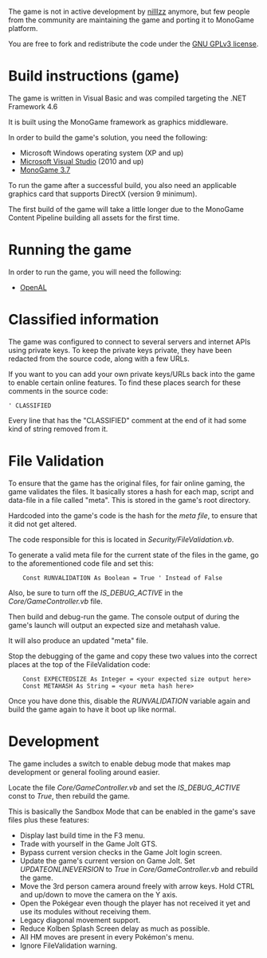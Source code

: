 The game is not in active development by [nilllzz](https://github.com/nilllzz) anymore, but few people from the community are maintaining the game and porting it to MonoGame platform. 

You are free to fork and redistribute the code under the [GNU GPLv3 license](http://choosealicense.com/licenses/gpl-3.0/).

# Build instructions (game)

The game is written in Visual Basic and was compiled targeting the .NET Framework 4.6

It is built using the MonoGame framework as graphics middleware.

In order to build the game's solution, you need the following:
* Microsoft Windows operating system (XP and up)
* [Microsoft Visual Studio](https://www.visualstudio.com/) (2010 and up)
* [MonoGame 3.7](http://www.monogame.net/downloads/)

To run the game after a successful build, you also need an applicable graphics card that supports DirectX (version 9 minimum).

The first build of the game will take a little longer due to the MonoGame Content Pipeline building all assets for the first time.

# Running the game

In order to run the game, you will need the following:
* [OpenAL](https://www.openal.org/downloads/oalinst.zip)

# Classified information

The game was configured to connect to several servers and internet APIs using private keys.
To keep the private keys private, they have been redacted from the source code, along with a few URLs.

If you want to you can add your own private keys/URLs back into the game to enable certain online features. To find these places search for these comments in the source code:

    ' CLASSIFIED

Every line that has the "CLASSIFIED" comment at the end of it had some kind of string removed from it.

# File Validation

To ensure that the game has the original files, for fair online gaming, the game validates the files. It basically stores a hash for each map, script and data-file in a file called "meta". This is stored in the game's root directory.

Hardcoded into the game's code is the hash for the *meta file*, to ensure that it did not get altered.

The code responsible for this is located in *Security/FileValidation.vb*.

To generate a valid meta file for the current state of the files in the game, go to the aforementioned code file and set this:

        Const RUNVALIDATION As Boolean = True ' Instead of False

Also, be sure to turn off the *IS_DEBUG_ACTIVE* in the *Core/GameController.vb* file.

Then build and debug-run the game. The console output of during the game's launch will output an expected size and metahash value.

It will also produce an updated "meta" file.

Stop the debugging of the game and copy these two values into the correct places at the top of the FileValidation code:

        Const EXPECTEDSIZE As Integer = <your expected size output here>
        Const METAHASH As String = <your meta hash here>

Once you have done this, disable the *RUNVALIDATION* variable again and build the game again to have it boot up like normal.

# Development

The game includes a switch to enable debug mode that makes map development or general fooling around easier.

Locate the file *Core/GameController.vb* and set the *IS_DEBUG_ACTIVE* const to *True*, then rebuild the game.

This is basically the Sandbox Mode that can be enabled in the game's save files plus these features:

* Display last build time in the F3 menu.
* Trade with yourself in the Game Jolt GTS.
* Bypass current version checks in the Game Jolt login screen.
* Update the game's current version on Game Jolt. Set *UPDATEONLINEVERSION* to *True* in *Core/GameController.vb* and rebuild the game.
* Move the 3rd person camera around freely with arrow keys. Hold CTRL and up/down to move the camera on the Y axis.
* Open the Pokégear even though the player has not received it yet and use its modules without receiving them.
* Legacy diagonal movement support.
* Reduce Kolben Splash Screen delay as much as possible.
* All HM moves are present in every Pokémon's menu.
* Ignore FileValidation warning.
